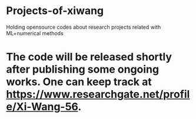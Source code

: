# Projects-of-xiwang
Holding opensource codes about research projects related with ML+numerical methods

# The code will be released shortly after publishing some ongoing works. One can keep track at https://www.researchgate.net/profile/Xi-Wang-56.

